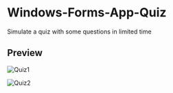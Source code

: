 # Windows-Forms-App-Quiz
Simulate a quiz with some questions in limited time

## Preview
![Quiz1](https://user-images.githubusercontent.com/36487462/78154469-8b82ce80-7451-11ea-9b06-0ca51c07b7a7.PNG)

![Quiz2](https://user-images.githubusercontent.com/36487462/78154489-8faeec00-7451-11ea-8077-d3a661f4f770.PNG)
